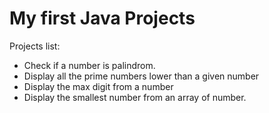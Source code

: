 # My first Java Projects
Projects list:

- Check if a number is palindrom.
- Display all the prime numbers lower than a given number
- Display the max digit from a number
- Display the smallest number from an array of number.

